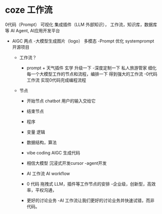 #  coze 工作流
0代码（Prompt） 可视化 集成插件（LLM 外部知识），
工作流，知识库，数据库等 AI Agent,
AI应用开发平台

 - AIGC 两点
   -大模型生成图片（logo） 多模态 
   -Prompt 优化
   systemprompt 开源项目

   - 工作流？
     - prompt + 天气插件 玄学 
     升级一下 
      -深度定制一下 私人旅游管家 
       细化每一个大模型工作的节点和流程，编排一下
       得到强大的工作流
       -0代码
       工作流 实现0代码完成编程流程 

   - 节点 
      - 开始节点
         chatbot 用户的输入交给它
      - 结束节点 

      - 程序
       - 变量 逻辑 
       - 数据结构，算法 
       - vibe coding AIGC 生成代码
       - 相信大模型 沉浸式开发cursor
       -agent开发
       - AI 工作流 AI workflow
       - 0 代码 拖拽式
       LLM，插件等工作节点的安排
       -企业级，创新型，高效率，平权沟通，
       - 更好的讨论业务
       -AI 工作流让我们更好的讨论业务并快速试错，而非代码。
        


  